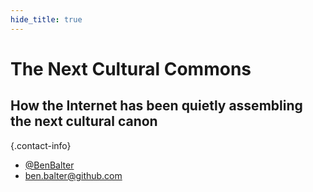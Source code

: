 ```yaml
---
hide_title: true
---
```


# The Next Cultural Commons
## How the Internet has been quietly assembling the next cultural canon

{.contact-info}
* [@BenBalter](http://twitter.com/benbalter)
* [ben.balter@github.com](mailto:ben.balter@github.com)